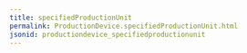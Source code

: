 ```yaml
---
title: specifiedProductionUnit
permalink: ProductionDevice.specifiedProductionUnit.html
jsonid: productiondevice_specifiedproductionunit
---
```

